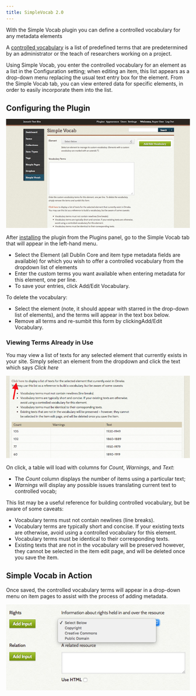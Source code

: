 ```yaml
---
title: SimpleVocab 2.0
---
```

With the Simple Vocab plugin you can define a controlled vocabulary for any metadata elements 

A [controlled vocabulary](https://en.wikipedia.org/wiki/Controlled_vocabulary) is a list of predefined terms that are predetermined by an administrator or the teach of researchers working on a project.

Using Simple Vocab, you enter the controlled vocabulary for an element as a list in the Configuration setting; when editing an item, this list appears as a drop-down menu replacing the usual text entry box for the element. From the Simple Vocab tab, you can view entered data for specific elements, in order to easily incorporate them into the list.

Configuring the Plugin
------------------------------------------------------------
![Screenshot of the plugin configuration window](../doc_files/plugin_images/Simple_Vocab.png)

After [installing](../Managing_Plugins_2.md) the plugin from the Plugins panel, go to the Simple Vocab tab that will appear in the left-hand menu.

- Select the Element (all Dublin Core and item type metadata fields are available) for which you wish to offer a controlled vocabulary from the dropdown list of elements
-   Enter the custom terms you want available when entering metadata for this element, one per line. 
- To save your entries, click Add/Edit Vocabulary.

To delete the vocabulary:
- Select the element (note, it should appear with starred in the drop-down list of elements), and the terms will appear in the text box below. 
- Remove all terms and re-sumbit this form by clickingAdd/Edit Vocabulary.

### Viewing Terms Already in Use
You may view a list of texts for any selected element that currently exists in your site. Simply select an element from the dropdown and click the text which says *Click here*

![Arrow points to the “click here” text, and screen cap includes the table of existing input](../doc_files/plugin_images/simpleVocabDisplay.png)

On click, a table will load with columns for *Count*, *Warnings*, and *Text*:
- The *Count* column displays the number of items using a particular text; 
- *Warnings* will display any possible issues translating current text to controlled vocab;

This list may be a useful reference for building controlled vocabulary, but be aware of some caveats:

-   Vocabulary terms must not contain newlines (line breaks).
-   Vocabulary terms are typically short and concise. If your existing texts are otherwise, avoid using a controlled vocabulary for this element.
-   Vocabulary terms must be identical to their corresponding texts.
-   Existing texts that are not in the vocabulary will be preserved however, they cannot be selected in the item edit page, and will be deleted once you save the item.

Simple Vocab in Action
------------------------------------------------------------
Once saved, the controlled vocabulary terms will appear in a drop-down menu on item pages to assist with the process of adding metadata.

![Dropdown selector for the Rights element with options for Copyright, Creative Commons, and Public Domain](../doc_files/plugin_images/simpleVocabSelect.png)
